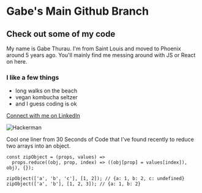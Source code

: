 # Gabe's Main Github Branch

## Check out some of my code

My name is Gabe Thurau. I'm from Saint Louis and moved to Phoenix around 5 years ago.
You'll mainly find me messing around with JS or React on here.

### I like a few things

* long walks on the beach
* vegan kombucha seltzer
* and I guess coding is ok

[Connect with me on LinkedIn](https://www.linkedin.com/in/gabriel-thurau/)

![Hackerman](https://media4.giphy.com/media/ieBWQkIVEELhbizGAp/giphy.gif)

Cool one liner from 30 Seconds of Code that I've found recently to reduce two arrays into an object.

```
const zipObject = (props, values) =>
  props.reduce((obj, prop, index) => ((obj[prop] = values[index]), obj), {});

zipObject(['a', 'b', 'c'], [1, 2]); // {a: 1, b: 2, c: undefined}
zipObject(['a', 'b'], [1, 2, 3]); // {a: 1, b: 2}

```
